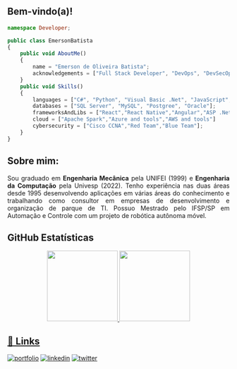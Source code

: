 


## Bem-vindo(a)!

```Typescript
namespace Developer;

public class EmersonBatista
{
    public void AboutMe()
    {
        name = "Emerson de Oliveira Batista";
        acknowledgements = ["Full Stack Developer", "DevOps", "DevSecOps", "IT Analyst"];
    }
    public void Skills()
    {
        languages = ["C#", "Python", "Visual Basic .Net", "JavaScript", "LUA", "C/C++"];
        databases = ["SQL Server", "MySQL", "Postgree", "Oracle"];
        frameworksAndLibs = ["React","React Native","Angular","ASP .Net"];
        cloud = ["Apache Spark","Azure and tools","AWS and tools"]
        cybersecurity = ["Cisco CCNA","Red Team","Blue Team"];
    }
}
```
## Sobre mim: 
<p><div align='justify'>

Sou graduado em <b>Engenharia Mecânica</b> pela UNIFEI (1999) e <b>Engenharia da Computação</b> pela Univesp (2022). Tenho experiência nas duas áreas desde 1995 desenvolvendo aplicações em várias áreas do conhecimento e trabalhando como consultor em empresas de desenvolvimento e organização de parque de TI. Possuo Mestrado pelo IFSP/SP em Automação e Controle com um projeto de robótica autônoma móvel.
<br></div></p>

## GitHub Estatísticas
<div align="center">
  <a href="https://github.com/mersobap">
  <img height="160em" src="https://github-readme-stats.vercel.app/api?username=mersobap&show_icons=true&theme=synthwave&include_all_commits=true&count_private=true"/>
  <img height="160em" src="https://github-readme-stats.vercel.app/api/top-langs/?username=mersobap&layout=compact&langs_count=7&theme=synthwave"/>
</div>




## 🔗 Links
[![portfolio](https://img.shields.io/badge/my_portfolio-000?style=for-the-badge&logo=ko-fi&logoColor=white)](https://katherineoelsner.com/)
[![linkedin](https://img.shields.io/badge/linkedin-0A66C2?style=for-the-badge&logo=linkedin&logoColor=white)](https://www.linkedin.com/)
[![twitter](https://img.shields.io/badge/twitter-1DA1F2?style=for-the-badge&logo=twitter&logoColor=white)](https://twitter.com/)


